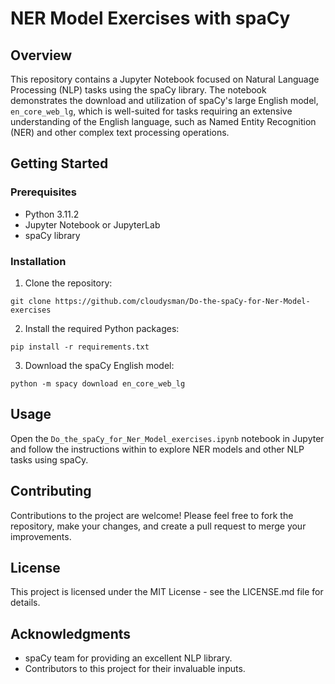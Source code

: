 
# NER Model Exercises with spaCy

## Overview
This repository contains a Jupyter Notebook focused on Natural Language Processing (NLP) tasks using the spaCy library. The notebook demonstrates the download and utilization of spaCy's large English model, `en_core_web_lg`, which is well-suited for tasks requiring an extensive understanding of the English language, such as Named Entity Recognition (NER) and other complex text processing operations.

## Getting Started

### Prerequisites
- Python 3.11.2
- Jupyter Notebook or JupyterLab
- spaCy library

### Installation
1. Clone the repository:
```
git clone https://github.com/cloudysman/Do-the-spaCy-for-Ner-Model-exercises
```


2. Install the required Python packages:
```
pip install -r requirements.txt
```

3. Download the spaCy English model:
```
python -m spacy download en_core_web_lg
```

## Usage
Open the `Do_the_spaCy_for_Ner_Model_exercises.ipynb` notebook in Jupyter and follow the instructions within to explore NER models and other NLP tasks using spaCy.

## Contributing
Contributions to the project are welcome! Please feel free to fork the repository, make your changes, and create a pull request to merge your improvements.

## License
This project is licensed under the MIT License - see the LICENSE.md file for details.

## Acknowledgments
- spaCy team for providing an excellent NLP library.
- Contributors to this project for their invaluable inputs.
